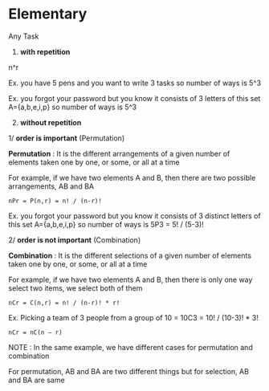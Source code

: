 # Elementary

Any Task 

1) **with repetition**

n^r

Ex. you have 5 pens and you want to write 3 tasks so number of ways is 5^3 

Ex. you forgot your password but you know it consists of 3 letters of this set A={a,b,e,i,p} so number of ways is 5^3

2) **without repetition**

1/ **order is important** (Permutation)

**Permutation** : It is the different arrangements of a given number of elements taken one by one, or some, or all at a time

For example, if we have two elements A and B, then there are two possible arrangements, AB and BA

`nPr = P(n,r) = n! / (n-r)!`
                 
Ex. you forgot your password but you know it consists of 3 distinct letters of this set A={a,b,e,i,p} so number of ways is 5P3 = 5! / (5-3)!

2/ **order is not important** (Combination)

**Combination** : It is the different selections of a given number of elements taken one by one, or some, or all at a time

For example, if we have two elements A and B, then there is only one way select two items, we select both of them

`nCr = C(n,r) = n! / (n-r)! * r!`

Ex. Picking a team of 3 people from a group of 10 = 10C3 = 10! / (10-3)! * 3!
 
 `nCr = nC(n – r)`

NOTE : In the same example, we have different cases for permutation and combination

For permutation, AB and BA are two different things but for selection, AB and BA are same
